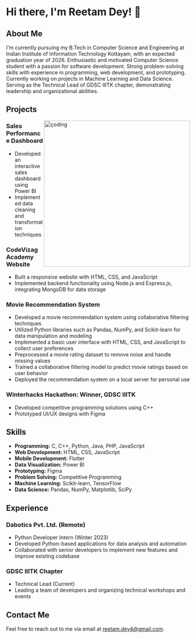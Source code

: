 # Hi there, I'm Reetam Dey! 👋

## About Me

I'm currently pursuing my B.Tech in Computer Science and Engineering at Indian Institute of Information Technology Kottayam, with an expected graduation year of 2026.
Enthusiastic and motivated Computer Science student with a passion for software development.
Strong problem-solving skills with experience in programming, web development, and prototyping.
Currently working on projects in Machine Learning and Data Science. Serving as the Technical Lead
of GDSC IIITK chapter, demonstrating leadership and organizational abilities.

## Projects
<img  align="right" alt="çoding" width="400" src="https://camo.githubusercontent.com/7de37139d0b4c1ce40865e799b446c0e963a3dd8fb68d239707237c40604fa3d/68747470733a2f2f63646e2e6472696262626c652e636f6d2f75736572732f3733303730332f73637265656e73686f74732f363538313234332f6176656e746f2e676966">

### Sales Performance Dashboard
- Developed an interactive sales dashboard using Power BI
- Implemented data cleaning and transformation techniques

### CodeVizag Academy Website
- Built a responsive website with HTML, CSS, and JavaScript
- Implemented backend functionality using Node.js and Express.js, integrating MongoDB for data storage

### Movie Recommendation System
- Developed a movie recommendation system using collaborative filtering techniques
- Utilized Python libraries such as Pandas, NumPy, and Scikit-learn for data manipulation and modeling
- Implemented a basic user interface with HTML, CSS, and JavaScript to collect user preferences
- Preprocessed a movie rating dataset to remove noise and handle missing values
- Trained a collaborative filtering model to predict movie ratings based on user behavior
- Deployed the recommendation system on a local server for personal use

### Winterhacks Hackathon: Winner, GDSC IIITK
- Developed competitive programming solutions using C++
- Prototyped UI/UX designs with Figma

## Skills

- **Programming:** C, C++, Python, Java, PHP, JavaScript
- **Web Development:** HTML, CSS, JavaScript
- **Mobile Development:** Flutter
- **Data Visualization:** Power BI
- **Prototyping:** Figma
- **Problem Solving:** Competitive Programming
- **Machine Learning:** Scikit-learn, TensorFlow
- **Data Science:** Pandas, NumPy, Matplotlib, SciPy

## Experience

### Dabotics Pvt. Ltd. (Remote)
- Python Developer Intern (Winter 2023)
- Developed Python-based applications for data analysis and automation
- Collaborated with senior developers to implement new features and improve existing codebase

### GDSC IIITK Chapter
- Technical Lead (Current)
- Leading a team of developers and organizing technical workshops and events

## Contact Me

Feel free to reach out to me via email at [reetam.dey4@gmail.com](mailto:reetam.dey4@gmail.com).


